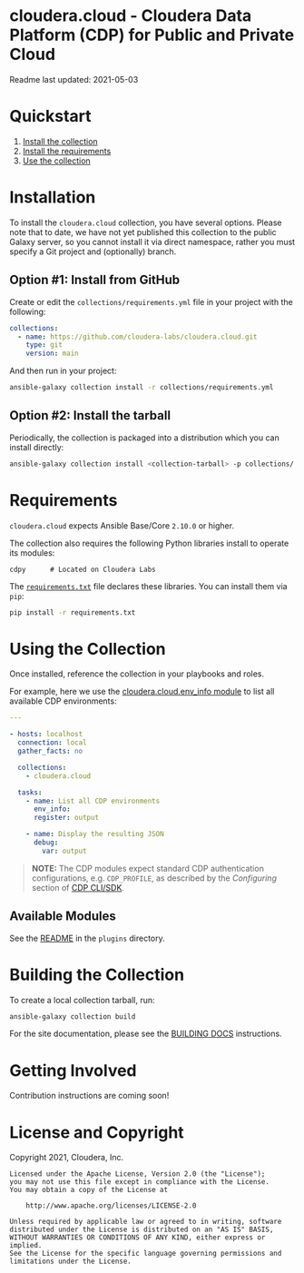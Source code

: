 # cloudera.cloud - Cloudera Data Platform (CDP) for Public and Private Cloud

Readme last updated: 2021-05-03

# Quickstart

1. [Install the collection](#installation)
2. [Install the requirements](#requirements)
3. [Use the collection](#using-the-collection)

# Installation

To install the `cloudera.cloud` collection, you have several options. Please
note that to date, we have not yet published this collection to the public 
Galaxy server, so you cannot install it via direct namespace, rather you must
specify a Git project and (optionally) branch.

## Option #1: Install from GitHub

Create or edit the `collections/requirements.yml` file in your project with the
following:

```yaml
collections:
  - name: https://github.com/cloudera-labs/cloudera.cloud.git
    type: git
    version: main
```

And then run in your project:

```bash
ansible-galaxy collection install -r collections/requirements.yml
```

## Option #2: Install the tarball

Periodically, the collection is packaged into a distribution which you can
install directly:

```bash
ansible-galaxy collection install <collection-tarball> -p collections/
```

# Requirements

`cloudera.cloud` expects Ansible Base/Core `2.10.0` or higher.

The collection also requires the following Python libraries install to operate 
its modules:

```pip
cdpy      # Located on Cloudera Labs
```

The [`requirements.txt`](./requirements.txt) file declares these libraries. You
can install them via `pip`:

```bash
pip install -r requirements.txt
```

# Using the Collection

Once installed, reference the collection in your playbooks and roles.

For example, here we use the
[cloudera.cloud.env_info module](./plugins/modules/env_info.py) to list all 
available CDP environments:

```yaml
---

- hosts: localhost
  connection: local
  gather_facts: no

  collections:
    - cloudera.cloud

  tasks:
    - name: List all CDP environments
      env_info:
      register: output

    - name: Display the resulting JSON
      debug:
        var: output
```

> **NOTE:** The CDP modules expect standard CDP authentication configurations,
e.g. `CDP_PROFILE`, as described by the *Configuring* section of 
[CDP CLI/SDK](https://github.com/cloudera/cdpcli#configuring).

## Available Modules

See the [README](./plugins/README.md) in the `plugins` directory.

# Building the Collection

To create a local collection tarball, run:

```bash
ansible-galaxy collection build 
```

For the site documentation, please see the 
[BUILDING DOCS](./site/BUILDING_DOCS.md) instructions.

# Getting Involved

Contribution instructions are coming soon!

# License and Copyright

Copyright 2021, Cloudera, Inc.

```
Licensed under the Apache License, Version 2.0 (the "License");
you may not use this file except in compliance with the License.
You may obtain a copy of the License at

    http://www.apache.org/licenses/LICENSE-2.0

Unless required by applicable law or agreed to in writing, software
distributed under the License is distributed on an "AS IS" BASIS,
WITHOUT WARRANTIES OR CONDITIONS OF ANY KIND, either express or implied.
See the License for the specific language governing permissions and
limitations under the License.
```
